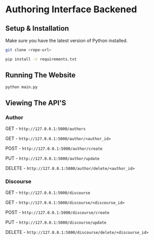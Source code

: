 # Authoring Interface Backened
## Setup & Installation
Make sure you have the latest version of Python installed.


```bash
git clone <repo-url>
```

```bash
pip install -r requirements.txt
```

## Running The Website

```bash
python main.py
```

## Viewing The API'S

### Author

 GET  - `http://127.0.0.1:5000/authors`
 
 GET  - `http://127.0.0.1:5000/author/<author_id>`
 
 POST - `http://127.0.0.1:5000/author/create`
 
 PUT  - `http://127.0.0.1:5000/author/update`
 
 DELETE - `http://127.0.0.1:5000/author/delete/<author_id>`
 
 ### Discourse

 GET  - `http://127.0.0.1:5000/discourse`
 
 GET  - `http://127.0.0.1:5000/discourse/<discourse_id>`
 
 POST - `http://127.0.0.1:5000/discourse/create`
 
 PUT  - `http://127.0.0.1:5000/discourse/update`
 
 DELETE - `http://127.0.0.1:5000/discourse/delete/<discourse_id>`
